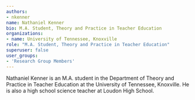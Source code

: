 ```yaml
---
authors: 
- nkenner
name: Nathaniel Kenner
bio: M.A. Student, Theory and Practice in Teacher Education
organizations:
- name: University of Tennessee, Knoxville
role: "M.A. Student, Theory and Practice in Teacher Education"
superuser: false
user_groups:
- 'Research Group Members'
---
```


Nathaniel Kenner is an M.A. student in the Department of Theory and Practice in Teacher Education at the University of Tennessee, Knoxville. He is also a high school science teacher at Loudon High School.